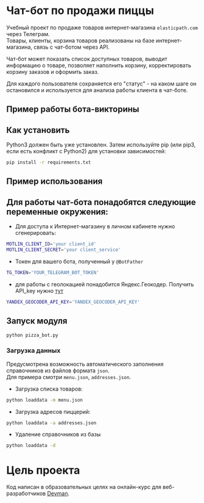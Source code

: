 # Чат-бот по продажи пиццы

Учебный проект по продаже товаров интернет-магазина `elasticpath.com` через Телеграм.  
Товары, клиенты, корзина товаров реализованы на базе интернет-магазина, связь с чат-ботом через API.

Чат-бот может показать список доступных товаров, выводит информацию о товаре, 
позволяет наполнить корзину, корректировать корзину заказов и оформить заказ.  

Для каждого пользователя сохраняется его "статус" - на каком шаге он остановился и используется для
анализа работы клиента в чат-боте.

## Пример работы бота-викторины



## Как установить

Python3 должен быть уже установлен. Затем используйте pip (или pip3, если есть конфликт с Python2) для установки зависимостей:

```bash
pip install -r requirements.txt
```


## Пример использования

## Для работы чат-бота понадобятся следующие переменные окружения:

- Для доступа к Интернет-магазину в личном кабинете нужно сгенерировать:
```bash
MOTLIN_CLIENT_ID='your client_id'
MOTLIN_CLIENT_SECRET='your client_service'  
```
- Токен для вашего бота, полученный у `@BotFather`
```bash
TG_TOKEN='YOUR_TELEGRAM_BOT_TOKEN'
```
- для работы с геолокацией понадобится Яндекс.Геокодер. Получить API_key нужно [тут](https://developer.tech.yandex.ru/services/)
```bash
YANDEX_GEOCODER_API_KEY='YANDEX_GEOCODER_API_KEY'
```

## Запуск модуля

```bash
python pizza_bot.py
```

### Загрузка данных
Предусмотрена возможность автоматического заполнения справочников из файлов формата `json`.  
Для примера смотри `menu.json`, `addresses.json`.

- Загрузка списка товаров:
```bash
python loaddata -m menu.json
```
- Загрузка адресов пиццерий:
```bash
python loaddata -a addresses.json
```
- Удаление справочников из базы
```bash
python loaddata -d
```

# Цель проекта

Код написан в образовательных целях на онлайн-курс для веб-разработчиков [Devman](dvmn.org).